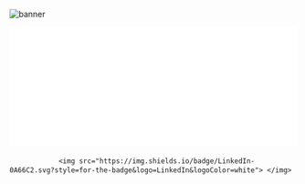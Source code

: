 <img src='https://github.com/adityaanand0001/adityaanand0001/assets/98987504/b81250fe-ab83-474f-bc9f-8471e47c06a3' width="960px" alt="banner"></img>

[<img src="aboutme.svg" >](https://github.com/adityaanand0001/adityaanand0001/blob/09c09e10cd5c8ffeeec5276b975d1f868eb52b16/aboutme.svg)
			
				<img src="https://img.shields.io/badge/LinkedIn-0A66C2.svg?style=for-the-badge&logo=LinkedIn&logoColor=white"> </img>
